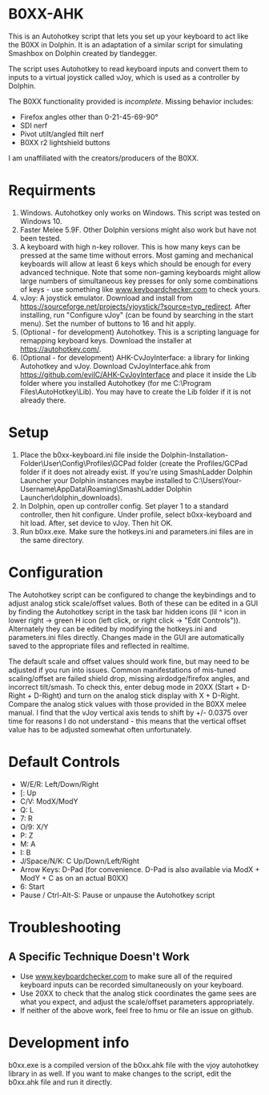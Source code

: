 # B0XX-AHK

This is an Autohotkey script that lets you set up your keyboard to act like the B0XX in Dolphin. It is an adaptation of a similar script for simulating Smashbox on Dolphin created by tlandegger.

The script uses Autohotkey to read keyboard inputs and convert them to inputs to a virtual joystick called vJoy, which is used as a controller by Dolphin.

The B0XX functionality provided is *incomplete*. Missing behavior includes:

* Firefox angles other than 0-21-45-69-90°
* SDI nerf
* Pivot utilt/angled ftilt nerf
* B0XX r2 lightshield buttons

I am unaffiliated with the creators/producers of the B0XX. 

# Requirments
1. Windows. Autohotkey only works on Windows. This script was tested on Windows 10.
2. Faster Melee 5.9F. Other Dolphin versions might also work but have not been tested.
3. A keyboard with high n-key rollover. This is how many keys can be pressed at the same time without errors. Most gaming and mechanical keyboards will allow at least 6 keys which should be enough for every advanced technique. Note that some non-gaming keyboards might allow large numbers of simultaneous key presses for only some combinations of keys - use something like www.keyboardchecker.com to check yours.
4. vJoy: A joystick emulator. Download and install from https://sourceforge.net/projects/vjoystick/?source=typ_redirect. After installing, run "Configure vJoy" (can be found by searching in the start menu). Set the number of buttons to 16 and hit apply.
5. (Optional - for development) Autohotkey. This is a scripting language for remapping keyboard keys. Download the installer at https://autohotkey.com/.
6. (Optional - for development) AHK-CvJoyInterface: a library for linking Autohotkey and vJoy. Download CvJoyInterface.ahk from https://github.com/evilC/AHK-CvJoyInterface and place it inside the Lib folder where you installed Autohotkey (for me C:\Program Files\AutoHotkey\Lib). You may have to create the Lib folder if it is not already there. 

# Setup
1. Place the b0xx-keyboard.ini file inside the Dolphin-Installation-Folder\User\Config\Profiles\GCPad folder (create the Profiles/GCPad folder if it does not already exist. If you're using SmashLadder Dolphin Launcher your Dolphin instances maybe installed to C:\Users\Your-Username\AppData\Roaming\SmashLadder Dolphin Launcher\dolphin_downloads).
2. In Dolphin, open up controller config. Set player 1 to a standard controller, then hit configure. Under profile, select b0xx-keyboard and hit load. After, set device to vJoy. Then hit OK.
3. Run b0xx.exe. Make sure the hotkeys.ini and parameters.ini files are in the same directory.

# Configuration

The Autohotkey script can be configured to change the keybindings and to adjust analog stick scale/offset values. Both of these can be edited in a GUI by finding the Autohotkey script in the task bar hidden icons (lil ^ icon in lower right -> green H icon (left click, or right click -> "Edit Controls")). Alternately they can be edited by modifying the hotkeys.ini and parameters.ini files directly. Changes made in the GUI are automatically saved to the appropriate files and reflected in realtime.

The default scale and offset values should work fine, but may need to be adjusted if you run into issues. Common manifestations of mis-tuned scaling/offset are failed shield drop, missing airdodge/firefox angles, and incorrect tilt/smash. To check this, enter debug mode in 20XX (Start + D-Right + D-Right) and turn on the analog stick display with X + D-Right. Compare the analog stick values with those provided in the B0XX melee manual. I find that the vJoy vertical axis tends to shift by +/- 0.0375 over time for reasons I do not understand - this means that the vertical offset value has to be adjusted somewhat often unfortunately.

# Default Controls
* W/E/R: Left/Down/Right
* [: Up
* C/V: ModX/ModY
* Q: L
* 7: R
* O/9: X/Y
* P: Z
* M: A
* I: B
* J/Space/N/K: C Up/Down/Left/Right
* Arrow Keys: D-Pad (for convenience. D-Pad is also available via ModX + ModY + C as on an actual B0XX)
* 6: Start
* Pause / Ctrl-Alt-S: Pause or unpause the Autohotkey script

# Troubleshooting

## A Specific Technique Doesn't Work
* Use www.keyboardchecker.com to make sure all of the required keyboard inputs can be recorded simultaneously on your keyboard.
* Use 20XX to check that the analog stick coordinates the game sees are what you expect, and adjust the scale/offset parameters appropriately.
* If neither of the above work, feel free to hmu or file an issue on github.

# Development info

b0xx.exe is a compiled version of the b0xx.ahk file with the vjoy autohotkey library in as well. If you want to make changes to the script, edit the b0xx.ahk file and run it directly. 
